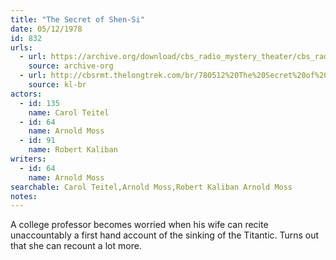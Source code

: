 ```yaml
---
title: "The Secret of Shen-Si"
date: 05/12/1978
id: 832
urls: 
  - url: https://archive.org/download/cbs_radio_mystery_theater/cbs_radio_mystery_theater-0801-0850.zip/cbs_radio_mystery_theater-0801-0850%2Fcbsrmt_0832_the_secret_of_shen_si.mp3
    source: archive-org
  - url: http://cbsrmt.thelongtrek.com/br/780512%20The%20Secret%20of%20Shen-Si-WBBM.mp3
    source: kl-br
actors:  
  - id: 135
    name: Carol Teitel  
  - id: 64
    name: Arnold Moss  
  - id: 91
    name: Robert Kaliban
writers:  
  - id: 64
    name: Arnold Moss
searchable: Carol Teitel,Arnold Moss,Robert Kaliban Arnold Moss
notes:  
---
```

A college professor becomes worried when his wife can recite unaccountably a first hand account of the sinking of the Titantic. Turns out that she can recount a lot more.